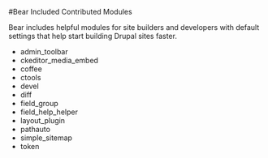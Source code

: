 #Bear Included Contributed Modules

Bear includes helpful modules for site builders and developers with default settings that help start building Drupal sites faster.

- admin_toolbar
- ckeditor_media_embed
- coffee
- ctools
- devel
- diff
- field_group
- field_help_helper
- layout_plugin
- pathauto
- simple_sitemap
- token

